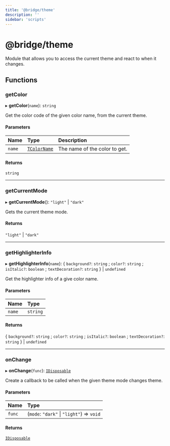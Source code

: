 ```yaml
---
title: '@bridge/theme'
description: ''
sidebar: 'scripts'
---
```


# @bridge/theme

Module that allows you to access the current theme and react to when it changes.

## Functions

### getColor

▸ **getColor**(`name`): `string`

Get the color code of the given color name, from the current theme.

#### Parameters

| Name | Type | Description |
| :------ | :------ | :------ |
| `name` | [`TColorName`](/extensions/scripts/index.html#tcolorname) | The name of the color to get. |

#### Returns

`string`

___

### getCurrentMode

▸ **getCurrentMode**(): ``"light"`` \| ``"dark"``

Gets the current theme mode.

#### Returns

``"light"`` \| ``"dark"``

___

### getHighlighterInfo

▸ **getHighlighterInfo**(`name`): { `background?`: `string` ; `color?`: `string` ; `isItalic?`: `boolean` ; `textDecoration?`: `string`  } \| `undefined`

Get the highlighter info of a give color name.

#### Parameters

| Name | Type |
| :------ | :------ |
| `name` | `string` |

#### Returns

{ `background?`: `string` ; `color?`: `string` ; `isItalic?`: `boolean` ; `textDecoration?`: `string`  } \| `undefined`

___

### onChange

▸ **onChange**(`func`): [`IDisposable`](../interfaces/idisposable.md)

Create a callback to be called when the given theme mode changes theme.

#### Parameters

| Name | Type |
| :------ | :------ |
| `func` | (`mode`: ``"dark"`` \| ``"light"``) => `void` |

#### Returns

[`IDisposable`](../interfaces/idisposable.md)
